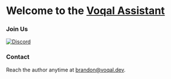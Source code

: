 # Welcome to the [Voqal Assistant](https://voqal.dev/)

### Join Us

[![Discord](https://img.shields.io/discord/1171831108313301034.svg?label=Discord&logo=Discord&colorB=7289da&style=for-the-badge)](https://discord.gg/KgTkR5Rffz)

### Contact

Reach the author anytime at <brandon@voqal.dev>.
